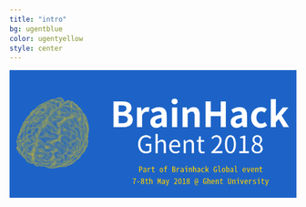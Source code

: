 ```yaml
---
title: "intro"
bg: ugentblue
color: ugentyellow
style: center
---
```


![logo](img/logo_BHG_18.png)
